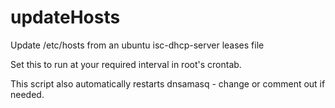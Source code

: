 updateHosts
===========

Update /etc/hosts from an ubuntu isc-dhcp-server leases file

Set this to run at your required interval in root's crontab.

This script also automatically restarts dnsamasq - change or comment out if needed.
